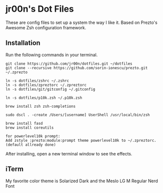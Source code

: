 # jr00n's Dot Files
These are config files to set up a system the way I like it. Based on Prezto's Awesome Zsh configuration framework.

## Installation
Run the following commands in your terminal.

```terminal
git clone https://github.com/jr00n/dotfiles.git ~/dotfiles
git clone --recursive https://github.com/sorin-ionescu/prezto.git ~/.zprezto

ln -s dotfiles/zshrc ~/.zshrc
ln -s dotfiles/zpreztorc ~/.zpreztorc
ln -s dotfiles/git/gitconfig ~/.gitconfig

ln -s dotfiles/p10k.zsh ~/.p10k.zsh

brew install zsh zsh-completions

sudo dscl . -create /Users/[username] UserShell /usr/local/bin/zsh

brew install fasd
brew install coreutils

for powerlevel10k prompt:
Add zstyle :prezto:module:prompt theme powerlevel10k to ~/.zpreztorc.
(default allready done)

```
After installing, open a new terminal window to see the effects.

## iTerm
My favorite color theme is Solarized Dark and the Meslo LG M Regular Nerd Font
